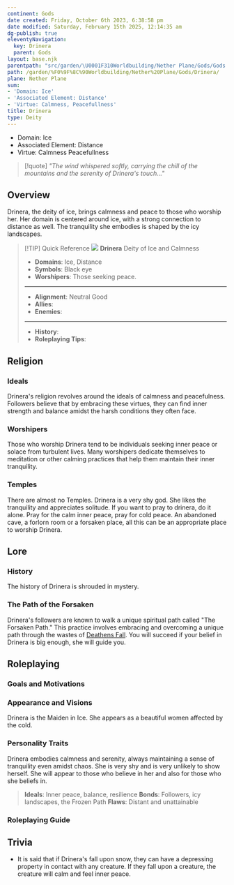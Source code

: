 ```yaml
---
continent: Gods
date created: Friday, October 6th 2023, 6:38:58 pm
date modified: Saturday, February 15th 2025, 12:14:35 am
dg-publish: true
eleventyNavigation:
  key: Drinera
  parent: Gods
layout: base.njk
parentpath: "src/garden/\U0001F310Worldbuilding/Nether Plane/Gods/Gods.md"
path: /garden/%F0%9F%8C%90Worldbuilding/Nether%20Plane/Gods/Drinera/
plane: Nether Plane
sum:
- 'Domain: Ice'
- 'Associated Element: Distance'
- 'Virtue: Calmness, Peacefullness'
title: Drinera
type: Deity
---
```


- Domain: Ice
- Associated Element: Distance
- Virtue: Calmness Peacefullness

> [!quote] *"The wind whispered softly, carrying the chill of the mountains and the serenity of Drinera's touch..."*

## Overview

Drinera, the deity of ice, brings calmness and peace to those who worship her. Her domain is centered around ice, with a strong connection to distance as well. The tranquility she embodies is shaped by the icy landscapes.

> [!TIP] Quick Reference
> ![](/static/Placeholder.png) 
> **Drinera** 
>  Deity of Ice and Calmness
>- **Domains**: Ice, Distance
>- **Symbols**: Black eye
>- **Worshipers**: Those seeking peace.
> ____
>- **Alignment**: Neutral Good
>- **Allies**: 
>- **Enemies**: 
>____
>-  **History**: 
>- **Roleplaying Tips**: 

## Religion
### Ideals

Drinera's religion revolves around the ideals of calmness and peacefulness. Followers believe that by embracing these virtues, they can find inner strength and balance amidst the harsh conditions they often face. 

### Worshipers

Those who worship Drinera tend to be individuals seeking inner peace or solace from turbulent lives. Many worshipers dedicate themselves to meditation or other calming practices that help them maintain their inner tranquility.

### Temples

There are almost no Temples. Drinera is a very shy god. She likes the tranquility and appreciates solitude. If you want to pray to drinera, do it alone. Pray for the calm inner peace, pray for cold peace. An abandoned cave, a forlorn room or a forsaken place, all this can be an appropriate place to worship Drinera.

## Lore
### History

The history of Drinera is shrouded in mystery. 

### The Path of the Forsaken

Drinera's followers are known to walk a unique spiritual path called "The Forsaken Path." This practice involves embracing and overcoming a unique path through the wastes of [Deathens Fall](/garden/%F0%9F%8C%90Worldbuilding/Material%20Plane/Deathens%20Fall). You will succeed if your belief in Drinera is big enough, she will guide you.

## Roleplaying
### Goals and Motivations

### Appearance and Visions

Drinera is the Maiden in Ice. She appears as a beautiful women affected by the cold. 

### Personality Traits

Drinera embodies calmness and serenity, always maintaining a sense of tranquility even amidst chaos. She is very shy and is very unlikely to show herself. She will appear to those who believe in her and also for those who she beliefs in. 

> **Ideals**: Inner peace, balance, resilience
> **Bonds**: Followers, icy landscapes, the Frozen Path
> **Flaws**: Distant and unattainable

### Roleplaying Guide

## Trivia
- It is said that if Drinera's fall upon snow, they can have a depressing property in contact with any creature. If they fall upon a creature, the creature will calm and feel inner peace.